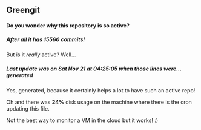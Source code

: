 ## Greengit

#### Do you wonder why this repository is so active?

##### After all it has 15560 commits!

But is it *really* active? Well...

##### Last update was on Sat Nov 21 at 04:25:05 when those lines were... generated

Yes, generated, because it certainly helps a lot to have such an active repo!

Oh and there was **24%** disk usage on the machine
where there is the cron updating this file.

Not the best way to monitor a VM in the cloud but it works! :)
